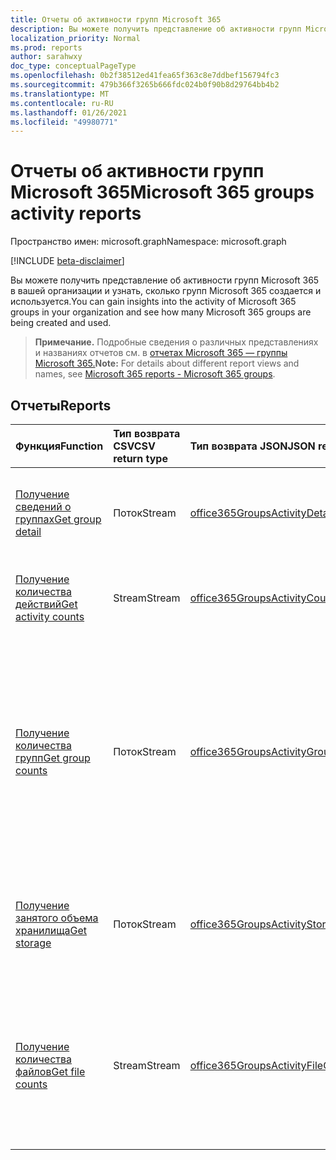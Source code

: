 ```yaml
---
title: Отчеты об активности групп Microsoft 365
description: Вы можете получить представление об активности групп Microsoft 365 в вашей организации и узнать, сколько групп Microsoft 365 создается и используется.
localization_priority: Normal
ms.prod: reports
author: sarahwxy
doc_type: conceptualPageType
ms.openlocfilehash: 0b2f38512ed41fea65f363c8e7ddbef156794fc3
ms.sourcegitcommit: 479b366f3265b666fdc024b0f90b8d29764bb4b2
ms.translationtype: MT
ms.contentlocale: ru-RU
ms.lasthandoff: 01/26/2021
ms.locfileid: "49980771"
---
```

# <a name="microsoft-365-groups-activity-reports"></a><span data-ttu-id="aa48d-103">Отчеты об активности групп Microsoft 365</span><span class="sxs-lookup"><span data-stu-id="aa48d-103">Microsoft 365 groups activity reports</span></span>

<span data-ttu-id="aa48d-104">Пространство имен: microsoft.graph</span><span class="sxs-lookup"><span data-stu-id="aa48d-104">Namespace: microsoft.graph</span></span>

[!INCLUDE [beta-disclaimer](../../includes/beta-disclaimer.md)]

<span data-ttu-id="aa48d-105">Вы можете получить представление об активности групп Microsoft 365 в вашей организации и узнать, сколько групп Microsoft 365 создается и используется.</span><span class="sxs-lookup"><span data-stu-id="aa48d-105">You can gain insights into the activity of Microsoft 365 groups in your organization and see how many Microsoft 365 groups are being created and used.</span></span>

> <span data-ttu-id="aa48d-106">**Примечание.** Подробные сведения о различных представлениях и названиях отчетов см. в [отчетах Microsoft 365 — группы Microsoft 365.](https://support.office.com/client/Office-365-groups-a27f1a99-3557-4f85-9560-a28e3d822a40)</span><span class="sxs-lookup"><span data-stu-id="aa48d-106">**Note:** For details about different report views and names, see [Microsoft 365 reports - Microsoft 365 groups](https://support.office.com/client/Office-365-groups-a27f1a99-3557-4f85-9560-a28e3d822a40).</span></span>

## <a name="reports"></a><span data-ttu-id="aa48d-107">Отчеты</span><span class="sxs-lookup"><span data-stu-id="aa48d-107">Reports</span></span>

| <span data-ttu-id="aa48d-108">Функция</span><span class="sxs-lookup"><span data-stu-id="aa48d-108">Function</span></span>                                 | <span data-ttu-id="aa48d-109">Тип возврата CSV</span><span class="sxs-lookup"><span data-stu-id="aa48d-109">CSV return type</span></span> | <span data-ttu-id="aa48d-110">Тип возврата JSON</span><span class="sxs-lookup"><span data-stu-id="aa48d-110">JSON return type</span></span>                         | <span data-ttu-id="aa48d-111">Описание</span><span class="sxs-lookup"><span data-stu-id="aa48d-111">Description</span></span>                              |
| :--------------------------------------- | :-------------- | :--------------------------------------- | ---------------------------------------- |
| [<span data-ttu-id="aa48d-112">Получение сведений о группах</span><span class="sxs-lookup"><span data-stu-id="aa48d-112">Get group detail</span></span>](../api/reportroot-getoffice365groupsactivitydetail.md) | <span data-ttu-id="aa48d-113">Поток</span><span class="sxs-lookup"><span data-stu-id="aa48d-113">Stream</span></span>          | [<span data-ttu-id="aa48d-114">office365GroupsActivityDetail</span><span class="sxs-lookup"><span data-stu-id="aa48d-114">office365GroupsActivityDetail</span></span>](../resources/office365groupsactivitydetail.md) | <span data-ttu-id="aa48d-115">Получите сведения об активности групп Microsoft 365 по группам.</span><span class="sxs-lookup"><span data-stu-id="aa48d-115">Get details about Microsoft 365 groups activity by group.</span></span> |
| [<span data-ttu-id="aa48d-116">Получение количества действий</span><span class="sxs-lookup"><span data-stu-id="aa48d-116">Get activity counts</span></span>](../api/reportroot-getoffice365groupsactivitycounts.md) | <span data-ttu-id="aa48d-117">Stream</span><span class="sxs-lookup"><span data-stu-id="aa48d-117">Stream</span></span>          | [<span data-ttu-id="aa48d-118">office365GroupsActivityCounts</span><span class="sxs-lookup"><span data-stu-id="aa48d-118">office365GroupsActivityCounts</span></span>](../resources/office365groupsactivitycounts.md) | <span data-ttu-id="aa48d-119">Узнайте, сколько различных действий было в группах.</span><span class="sxs-lookup"><span data-stu-id="aa48d-119">Get the number of group activities across group workloads.</span></span> |
| [<span data-ttu-id="aa48d-120">Получение количества групп</span><span class="sxs-lookup"><span data-stu-id="aa48d-120">Get group counts</span></span>](../api/reportroot-getoffice365groupsactivitygroupcounts.md) | <span data-ttu-id="aa48d-121">Поток</span><span class="sxs-lookup"><span data-stu-id="aa48d-121">Stream</span></span>          | [<span data-ttu-id="aa48d-122">office365GroupsActivityGroupCounts</span><span class="sxs-lookup"><span data-stu-id="aa48d-122">office365GroupsActivityGroupCounts</span></span>](../resources/office365groupsactivitygroupcounts.md) | <span data-ttu-id="aa48d-123">Узнайте, сколько всего групп в организации и сколько из них были активны на основе цепочек сообщений, публикаций в Yammer и действий с файлами SharePoint за день.</span><span class="sxs-lookup"><span data-stu-id="aa48d-123">Get the daily total number of groups and how many of them were active based on email conversations, Yammer posts, and SharePoint file activities.</span></span> |
| [<span data-ttu-id="aa48d-124">Получение занятого объема хранилища</span><span class="sxs-lookup"><span data-stu-id="aa48d-124">Get storage</span></span>](../api/reportroot-getoffice365groupsactivitystorage.md) | <span data-ttu-id="aa48d-125">Поток</span><span class="sxs-lookup"><span data-stu-id="aa48d-125">Stream</span></span>          | [<span data-ttu-id="aa48d-126">office365GroupsActivityStorage</span><span class="sxs-lookup"><span data-stu-id="aa48d-126">office365GroupsActivityStorage</span></span>](../resources/office365groupsactivitystorage.md) | <span data-ttu-id="aa48d-127">Узнайте, сколько места в хранилище занято всеми почтовыми ящиками и сайтами групп.</span><span class="sxs-lookup"><span data-stu-id="aa48d-127">Get the total storage used across all group mailboxes and group sites.</span></span> |
| [<span data-ttu-id="aa48d-128">Получение количества файлов</span><span class="sxs-lookup"><span data-stu-id="aa48d-128">Get file counts</span></span>](../api/reportroot-getoffice365groupsactivityfilecounts.md) | <span data-ttu-id="aa48d-129">Stream</span><span class="sxs-lookup"><span data-stu-id="aa48d-129">Stream</span></span>          | [<span data-ttu-id="aa48d-130">office365GroupsActivityFileCounts</span><span class="sxs-lookup"><span data-stu-id="aa48d-130">office365GroupsActivityFileCounts</span></span>](../resources/office365groupsactivityfilecounts.md) | <span data-ttu-id="aa48d-131">Получите общее количество файлов и количество активных файлов на всех сайтах групп, связанных с группой Microsoft 365.</span><span class="sxs-lookup"><span data-stu-id="aa48d-131">Get the total number of files and how many of them were active across all group sites associated with a Microsoft 365 group.</span></span> |


